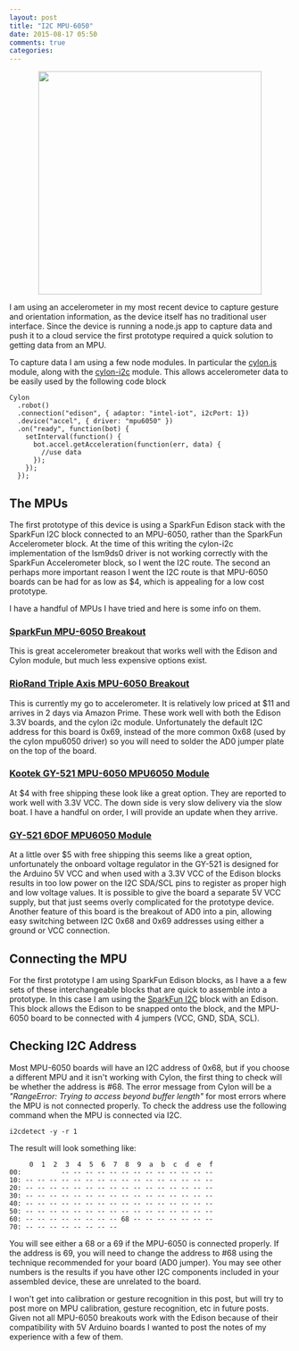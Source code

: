 ```yaml
---
layout: post
title: "I2C MPU-6050"
date: 2015-08-17 05:50
comments: true
categories: 
---
```


<img src="//s3.amazonaws.com/rwx-blog/mpu6050"  style="height: 400px; display: block; margin: auto;">

I am using an accelerometer in my most recent device to capture gesture and orientation information, as the device itself has no traditional user interface. Since the device is running a node.js app to capture data and push it to a cloud service the first prototype required a quick solution to getting data from an MPU.

To capture data I am using a  few node modules. In particular the <a href="https://github.com/hybridgroup/cylon" target="_blank">cylon.js</a> module, along with the <a href="https://github.com/hybridgroup/cylon-i2c" target="_blank">cylon-i2c</a> module.  This allows accelerometer data to be easily used by the following code block

```
Cylon                                                                          
  .robot()                                                                    
  .connection("edison", { adaptor: "intel-iot", i2cPort: 1})                  
  .device("accel", { driver: "mpu6050" })                                     
  .on("ready", function(bot) {                                      
    setInterval(function() {                                        
      bot.accel.getAcceleration(function(err, data) {
        //use data
      });
    });
  });
```

## The MPUs
The first prototype of this device is using a SparkFun Edison stack with the SparkFun I2C block connected to an MPU-6050, rather than the SparkFun Accelerometer block. At the time of this writing the cylon-i2c implementation of the lsm9ds0 driver is not working correctly with the SparkFun Accelerometer block, so I went the I2C route. The second an perhaps more important reason I went the I2C route is that MPU-6050 boards can be had for as low as $4, which is appealing for a low cost prototype.

I have a handful of MPUs I have tried and here is some info on them.

### <a href="https://www.sparkfun.com/products/11028" target="_blank">SparkFun MPU-6050 Breakout</a>
This is great accelerometer breakout that works well with the Edison and Cylon module, but much less expensive options exist.

### <a href="http://www.amazon.com/gp/product/B00H1OYE4Q" target="_blank">RioRand Triple Axis MPU-6050 Breakout</a>
This is currently my go to accelerometer. It is relatively low priced at $11 and arrives in 2 days via Amazon Prime. These work well with both the Edison 3.3V boards, and the cylon i2c module. Unfortunately the default I2C address for this board is 0x69, instead of the more common  0x68 (used by the cylon mpu6050 driver) so you will need to solder the AD0 jumper plate on the top of the board.

### <a href="http://www.amazon.com/Kootek-MPU-6050-MPU6050-sensors-Accelerometer/dp/B008BOPN40/" target="_blank">Kootek GY-521 MPU-6050 MPU6050 Module</a>
At $4 with free shipping these look like a great option. They are reported to work well with 3.3V VCC. The down side is very slow delivery via the slow boat. I have a handful on order, I will provide an update when they arrive.

### <a href="http://www.amazon.com/gp/product/B009M19L4Y" target="_blank">GY-521 6DOF MPU6050 Module</a>
At a little over $5 with free shipping this seems like a great option, unfortunately the onboard voltage regulator in the GY-521 is designed for the Arduino 5V VCC and when used with a 3.3V VCC of the Edison blocks results in too low power on the I2C SDA/SCL pins to register as proper high and low voltage values. It is possible to give the board a separate 5V VCC supply, but that just seems overly complicated for the prototype device. Another feature of this board is the breakout of AD0 into a pin, allowing easy switching between I2C 0x68 and 0x69 addresses using either a ground or VCC connection.

## Connecting the MPU
For the first prototype I am using  SparkFun Edison blocks, as I have a a few sets of these interchangeable blocks that are quick to assemble into a prototype. In this case I am using the <a href="https://www.sparkfun.com/products/13034" target="_blank">SparkFun I2C</a> block with an Edison. This block allows the Edison to be snapped onto the block, and the MPU-6050 board to be connected with 4 jumpers (VCC, GND, SDA, SCL).

## Checking I2C Address
Most MPU-6050 boards will have an I2C address of 0x68, but if you choose a different MPU and it isn't working with Cylon, the first thing to check will be whether the address is #68. The error message from Cylon will be a _"RangeError: Trying to access beyond buffer length"_ for most errors where the MPU is not connected properly. To check the address use the following command when the MPU is connected via I2C.

```
i2cdetect -y -r 1
```

The result will look something like:

```
     0  1  2  3  4  5  6  7  8  9  a  b  c  d  e  f
00:          -- -- -- -- -- -- -- -- -- -- -- -- -- 
10: -- -- -- -- -- -- -- -- -- -- -- -- -- -- -- -- 
20: -- -- -- -- -- -- -- -- -- -- -- -- -- -- -- -- 
30: -- -- -- -- -- -- -- -- -- -- -- -- -- -- -- -- 
40: -- -- -- -- -- -- -- -- -- -- -- -- -- -- -- -- 
50: -- -- -- -- -- -- -- -- -- -- -- -- -- -- -- -- 
60: -- -- -- -- -- -- -- -- 68 -- -- -- -- -- -- -- 
70: -- -- -- -- -- -- -- --
```

You will see either a 68 or a 69 if the MPU-6050 is connected properly. If the address is 69, you will need to change the address to #68 using the technique recommended for your board (AD0 jumper). You may see other numbers is the results if you have other I2C components included in your assembled device, these are unrelated to the board.

I won't get into calibration or gesture recognition in this post, but will try to post more on MPU calibration, gesture recognition, etc in future posts. Given not all MPU-6050 breakouts work with the Edison because of their compatibility with 5V Arduino boards I wanted to post the notes of my experience with a few of them.
